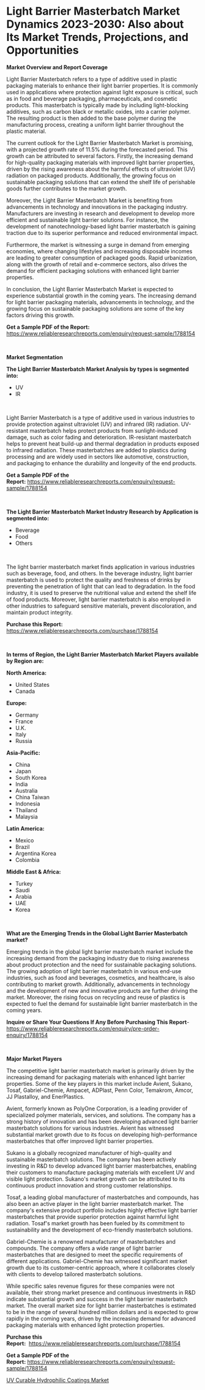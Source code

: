 <p><h1>Light Barrier Masterbatch Market Dynamics 2023-2030: Also about Its Market Trends, Projections, and Opportunities</h1></p><p><strong>Market Overview and Report Coverage</strong></p>
<p><p>Light Barrier Masterbatch refers to a type of additive used in plastic packaging materials to enhance their light barrier properties. It is commonly used in applications where protection against light exposure is critical, such as in food and beverage packaging, pharmaceuticals, and cosmetic products. This masterbatch is typically made by including light-blocking additives, such as carbon black or metallic oxides, into a carrier polymer. The resulting product is then added to the base polymer during the manufacturing process, creating a uniform light barrier throughout the plastic material.</p><p>The current outlook for the Light Barrier Masterbatch Market is promising, with a projected growth rate of 11.5% during the forecasted period. This growth can be attributed to several factors. Firstly, the increasing demand for high-quality packaging materials with improved light barrier properties, driven by the rising awareness about the harmful effects of ultraviolet (UV) radiation on packaged products. Additionally, the growing focus on sustainable packaging solutions that can extend the shelf life of perishable goods further contributes to the market growth.</p><p>Moreover, the Light Barrier Masterbatch Market is benefiting from advancements in technology and innovations in the packaging industry. Manufacturers are investing in research and development to develop more efficient and sustainable light barrier solutions. For instance, the development of nanotechnology-based light barrier masterbatch is gaining traction due to its superior performance and reduced environmental impact.</p><p>Furthermore, the market is witnessing a surge in demand from emerging economies, where changing lifestyles and increasing disposable incomes are leading to greater consumption of packaged goods. Rapid urbanization, along with the growth of retail and e-commerce sectors, also drives the demand for efficient packaging solutions with enhanced light barrier properties.</p><p>In conclusion, the Light Barrier Masterbatch Market is expected to experience substantial growth in the coming years. The increasing demand for light barrier packaging materials, advancements in technology, and the growing focus on sustainable packaging solutions are some of the key factors driving this growth.</p></p>
<p><strong>Get a Sample PDF of the Report:</strong> <a href="https://www.reliableresearchreports.com/enquiry/request-sample/1788154">https://www.reliableresearchreports.com/enquiry/request-sample/1788154</a></p>
<p>&nbsp;</p>
<p><strong>Market Segmentation</strong></p>
<p><strong>The Light Barrier Masterbatch Market Analysis by types is segmented into:</strong></p>
<p><ul><li>UV</li><li>IR</li></ul></p>
<p>&nbsp;</p>
<p><p>Light Barrier Masterbatch is a type of additive used in various industries to provide protection against ultraviolet (UV) and infrared (IR) radiation. UV-resistant masterbatch helps protect products from sunlight-induced damage, such as color fading and deterioration. IR-resistant masterbatch helps to prevent heat build-up and thermal degradation in products exposed to infrared radiation. These masterbatches are added to plastics during processing and are widely used in sectors like automotive, construction, and packaging to enhance the durability and longevity of the end products.</p></p>
<p><strong>Get a Sample PDF of the Report:</strong>&nbsp;<a href="https://www.reliableresearchreports.com/enquiry/request-sample/1788154">https://www.reliableresearchreports.com/enquiry/request-sample/1788154</a></p>
<p>&nbsp;</p>
<p><strong>The Light Barrier Masterbatch Market Industry Research by Application is segmented into:</strong></p>
<p><ul><li>Beverage</li><li>Food</li><li>Others</li></ul></p>
<p>&nbsp;</p>
<p><p>The light barrier masterbatch market finds application in various industries such as beverage, food, and others. In the beverage industry, light barrier masterbatch is used to protect the quality and freshness of drinks by preventing the penetration of light that can lead to degradation. In the food industry, it is used to preserve the nutritional value and extend the shelf life of food products. Moreover, light barrier masterbatch is also employed in other industries to safeguard sensitive materials, prevent discoloration, and maintain product integrity.</p></p>
<p><strong>Purchase this Report:</strong>&nbsp; <a href="https://www.reliableresearchreports.com/purchase/1788154">https://www.reliableresearchreports.com/purchase/1788154</a></p>
<p>&nbsp;</p>
<p><strong>In terms of Region, the Light Barrier Masterbatch Market Players available by Region are:</strong></p>
<p>
    <p> <strong> North America: </strong>
        <ul>
            <li>United States</li>
            <li>Canada</li>
        </ul>
        </p> 
    <p> <strong> Europe: </strong>
        <ul>
            <li>Germany</li>
            <li>France</li>
            <li>U.K.</li>
            <li>Italy</li>
            <li>Russia</li>
        </ul>
        </p> 
    <p> <strong> Asia-Pacific: </strong>
        <ul>
            <li>China</li>
            <li>Japan</li>
            <li>South Korea</li>
            <li>India</li>
            <li>Australia</li>
            <li>China Taiwan</li>
            <li>Indonesia</li>
            <li>Thailand</li>
            <li>Malaysia</li>
        </ul>
        </p> 
    <p> <strong> Latin America: </strong>
        <ul>
            <li>Mexico</li>
            <li>Brazil</li>
            <li>Argentina Korea</li>
            <li>Colombia</li>
        </ul>
        </p> 
    <p> <strong> Middle East & Africa: </strong>
        <ul>
            <li>Turkey</li>
            <li>Saudi</li>
            <li>Arabia</li>
            <li>UAE</li>
            <li>Korea</li>
        </ul>
    </p>
    </p>
<p>&nbsp;</p>
<p><strong>What are the Emerging Trends in the Global Light Barrier Masterbatch market?</strong></p>
<p><p>Emerging trends in the global light barrier masterbatch market include the increasing demand from the packaging industry due to rising awareness about product protection and the need for sustainable packaging solutions. The growing adoption of light barrier masterbatch in various end-use industries, such as food and beverages, cosmetics, and healthcare, is also contributing to market growth. Additionally, advancements in technology and the development of new and innovative products are further driving the market. Moreover, the rising focus on recycling and reuse of plastics is expected to fuel the demand for sustainable light barrier masterbatch in the coming years.</p></p>
<p><strong>Inquire or Share Your Questions If Any Before Purchasing This Report</strong>- <a href="https://www.reliableresearchreports.com/enquiry/pre-order-enquiry/1788154">https://www.reliableresearchreports.com/enquiry/pre-order-enquiry/1788154</a></p>
<p>&nbsp;</p>
<p><strong>Major Market Players</strong></p>
<p><p>The competitive light barrier masterbatch market is primarily driven by the increasing demand for packaging materials with enhanced light barrier properties. Some of the key players in this market include Avient, Sukano, Tosaf, Gabriel-Chemie, Ampacet, ADPlast, Penn Color, Temakrom, Amcor, JJ Plastalloy, and EnerPlastics.</p><p>Avient, formerly known as PolyOne Corporation, is a leading provider of specialized polymer materials, services, and solutions. The company has a strong history of innovation and has been developing advanced light barrier masterbatch solutions for various industries. Avient has witnessed substantial market growth due to its focus on developing high-performance masterbatches that offer improved light barrier properties.</p><p>Sukano is a globally recognized manufacturer of high-quality and sustainable masterbatch solutions. The company has been actively investing in R&D to develop advanced light barrier masterbatches, enabling their customers to manufacture packaging materials with excellent UV and visible light protection. Sukano's market growth can be attributed to its continuous product innovation and strong customer relationships.</p><p>Tosaf, a leading global manufacturer of masterbatches and compounds, has also been an active player in the light barrier masterbatch market. The company's extensive product portfolio includes highly effective light barrier masterbatches that provide superior protection against harmful light radiation. Tosaf's market growth has been fueled by its commitment to sustainability and the development of eco-friendly masterbatch solutions.</p><p>Gabriel-Chemie is a renowned manufacturer of masterbatches and compounds. The company offers a wide range of light barrier masterbatches that are designed to meet the specific requirements of different applications. Gabriel-Chemie has witnessed significant market growth due to its customer-centric approach, where it collaborates closely with clients to develop tailored masterbatch solutions.</p><p>While specific sales revenue figures for these companies were not available, their strong market presence and continuous investments in R&D indicate substantial growth and success in the light barrier masterbatch market. The overall market size for light barrier masterbatches is estimated to be in the range of several hundred million dollars and is expected to grow rapidly in the coming years, driven by the increasing demand for advanced packaging materials with enhanced light protection properties.</p></p>
<p><strong>Purchase this Report:</strong>&nbsp;&nbsp;<a href="https://www.reliableresearchreports.com/purchase/1788154">https://www.reliableresearchreports.com/purchase/1788154</a></p>
<p></p>
<p><strong>Get a Sample PDF of the Report:</strong>&nbsp;<a href="https://www.reliableresearchreports.com/enquiry/request-sample/1788154">https://www.reliableresearchreports.com/enquiry/request-sample/1788154</a></p>
<p><p><a href="https://github.com/amonskiyk/Market-Research-Report-List-1/blob/main/uv-curable-hydrophilic-coatings-market.md">UV Curable Hydrophilic Coatings Market</a></p></p>